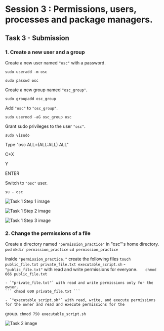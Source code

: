 # Session 3 : Permissions, users, processes and package managers.
## Task 3 - Submission

### 1. Create a new user and a group

 Create a new user named `"osc"` with a password.

  ``` sudo useradd -m osc ```

  ``` sudo passwd osc ```
  
 Create a new group named `"osc_group"`.

  ``` sudo groupadd osc_group ```
  
 Add `"osc"` to `"osc_group"`.

  ``` sudo usermod -aG osc_group osc ```
  
 Grant sudo privileges to the user `"osc"`.

  ``` sudo visudo  ```

  Type "osc ALL=(ALL:ALL) ALL"

  C+X

   Y

  ENTER
  
 Switch to `"osc"` user.

 ``` su - osc ```


 
 ![Task 1 Step 1 image](Session3_Task1_Step1.png)
 
 ![Task 1 Step 2 image](Session3_Task1_Step2_Nano.png)
 
 ![Task 1 Step 3 image](Session3_Task1_Step3.png)




### 2. Change the permissions of a file

 Create a directory named `"permission_practice"` in "osc"'s home directory.
 ``` pwd ```
 ``` mkdir permission_practice ```
	``` cd permission_practice ```

 
 Inside `"permission_practice,"` create the following files ``` touch public_file.txt private_file.txt executable_script.sh ```
     - `"public_file.txt"` with read and write permissions for everyone. 
     ``` 	chmod 666 public_file.txt ```
     
    - `"private_file.txt"` with read and write permissions only for the owner. 
    ``` chmod 600 private_file.txt ```
    
    - `"executable_script.sh"` with read, write, and execute permissions for the owner and read and execute permissions for the 
   group. 
   ``` chmod 750 executable_script.sh ```


![Task 2 image](Session3_Task2.png)

